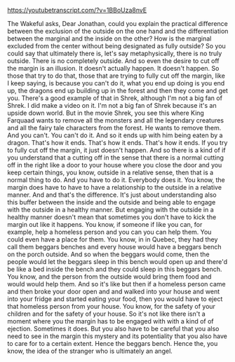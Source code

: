 https://youtubetranscript.com/?v=1BBoUza8nvE

 The Wakeful asks, Dear Jonathan, could you explain the practical difference between the exclusion of the outside on the one hand and the differentiation between the marginal and the inside on the other? How is the marginal excluded from the center without being designated as fully outside? So you could say that ultimately there is, let's say metaphysically, there is no truly outside. There is no completely outside. And so even the desire to cut off the margin is an illusion. It doesn't actually happen. It doesn't happen. So those that try to do that, those that are trying to fully cut off the margin, like I keep saying, is because you can't do it, what you end up doing is you end up, the dragons end up building up in the forest and then they come and get you. There's a good example of that in Shrek, although I'm not a big fan of Shrek. I did make a video on it. I'm not a big fan of Shrek because it's an upside down world. But in the movie Shrek, you see this where King Farquaad wants to remove all the monsters and all the legendary creatures and all the fairy tale characters from the forest. He wants to remove them. And you can't. You can't do it. And so it ends up with him being eaten by a dragon. That's how it ends. That's how it ends. That's how it ends. If you try to fully cut off the margin, it just doesn't happen. And so there is a kind of if you understand that a cutting off in the sense that there is a normal cutting off in the right like a door to your house where you close the door and you keep certain things, you know, outside in a relative sense, then that is a normal thing to do. And you have to do it. Everybody does it. You know, the margin does have to have to have a relationship to the outside in a relative manner. And and that's the difference. It's just about understanding also this buffer between the inside and the outside and being able to engage with the outside in a healthy manner. But engaging with the outside in a healthy manner doesn't mean that sometimes you don't have to kick the margin out like it happens. You know, if someone if like you can, for example, help a homeless person and you can you can help them. You could even have a place for them. You know, in in Quebec, they had they call them beggars benches and every house would have a beggars bench on the porch outside. And so when the beggars would come, then the people would let the beggars sleep in this bench would open up and there'd be like a bed inside the bench and they could sleep in this beggars bench. You know, and the person from the outside would bring them food and would would help them. And so it's like but then if a homeless person came and then broke your door open and and walked into your house and went into your fridge and started eating your food, then you would have to eject that homeless person from your house. You know, for the safety of your children and for the safety of your house. So it's not like there isn't a moment where you the margin has to be engaged with with a kind of of ejection. Sometimes it does. But you also have to be careful that you also need to see in the margin this mystery and its potentiality that you also have to care for to a certain extent. Hence the beggars bench. Hence the, you know, the idea of the stranger who is ultimately an angel.
